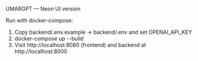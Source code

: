 UMARGPT — Neon UI version

Run with docker-compose:

1) Copy backend/.env.example -> backend/.env and set OPENAI_API_KEY
2) docker-compose up --build
3) Visit http://localhost:8080 (frontend) and backend at http://localhost:8000
